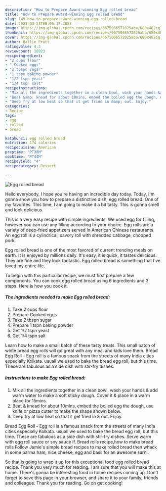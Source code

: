 ```yaml
---
description: "How to Prepare Award-winning Egg rolled bread"
title: "How to Prepare Award-winning Egg rolled bread"
slug: 149-how-to-prepare-award-winning-egg-rolled-bread
date: 2021-03-23T00:06:17.308Z
image: https://img-global.cpcdn.com/recipes/6675066572825aba/680x482cq70/egg-rolled-bread-recipe-main-photo.jpg
thumbnail: https://img-global.cpcdn.com/recipes/6675066572825aba/680x482cq70/egg-rolled-bread-recipe-main-photo.jpg
cover: https://img-global.cpcdn.com/recipes/6675066572825aba/680x482cq70/egg-rolled-bread-recipe-main-photo.jpg
author: Hallie Pratt
ratingvalue: 4.3
reviewcount: 16023
recipeingredient:
- "2 cups flour"
- " Cooked eggs"
- "2 tbspn sugar"
- "1 tspn baking powder"
- "1/2 tspn yeast"
- "1/4 tspn salt"
recipeinstructions:
- "Mix all the ingredients together in a clean bowl, wash your hands &amp; add warm water to make a soft sticky dough. Cover it &amp; place in a warm place for 15mins."
- "Beat &amp; knead for about 10mins, embed the boiled egg the dough, use knife or pizza cutter to make the shape shown below."
- "Deep fry at low heat so that it get fried in &amp; out. Enjoy."
categories:
- Recipe
tags:
- egg
- rolled
- bread

katakunci: egg rolled bread 
nutrition: 174 calories
recipecuisine: American
preptime: "PT38M"
cooktime: "PT44M"
recipeyield: "4"
recipecategory: Dessert

---
```



![Egg rolled bread](https://img-global.cpcdn.com/recipes/6675066572825aba/680x482cq70/egg-rolled-bread-recipe-main-photo.jpg)

Hello everybody, I hope you're having an incredible day today. Today, I'm gonna show you how to prepare a distinctive dish, egg rolled bread. One of my favorites. This time, I am going to make it a bit tasty. This is gonna smell and look delicious.

This is a very easy recipe with simple ingredients. We used egg for filling, however you can use any filling according to your choice. Egg rolls are a variety of deep-fried appetizers served in American Chinese restaurants. An egg roll is a cylindrical, savory roll with shredded cabbage, chopped pork.

Egg rolled bread is one of the most favored of current trending meals on earth. It is enjoyed by millions daily. It's easy, it is quick, it tastes delicious. They are fine and they look fantastic. Egg rolled bread is something that I've loved my entire life.


To begin with this particular recipe, we must first prepare a few components. You can cook egg rolled bread using 6 ingredients and 3 steps. Here is how you cook it.

<!--inarticleads1-->

##### The ingredients needed to make Egg rolled bread:

1. Take 2 cups flour
1. Prepare  Cooked eggs
1. Take 2 tbspn sugar
1. Prepare 1 tspn baking powder
1. Get 1/2 tspn yeast
1. Get 1/4 tspn salt


Learn how to make a small batch of these tasty treats. This small batch of white bread egg rolls will go great with any meal and kids love them. Bread Egg Roll - Egg roll is a famous snack from the streets of many India cities especially Kolkata. usuall we used to bake the bread egg roll, but this time. These are fabulous as a side dish with stir-fry dishes. 

<!--inarticleads2-->

##### Instructions to make Egg rolled bread:

1. Mix all the ingredients together in a clean bowl, wash your hands &amp; add warm water to make a soft sticky dough. Cover it &amp; place in a warm place for 15mins.
1. Beat &amp; knead for about 10mins, embed the boiled egg the dough, use knife or pizza cutter to make the shape shown below.
1. Deep fry at low heat so that it get fried in &amp; out. Enjoy.


Bread Egg Roll - Egg roll is a famous snack from the streets of many India cities especially Kolkata. usuall we used to bake the bread egg roll, but this time. These are fabulous as a side dish with stir-fry dishes. Serve warm with egg roll sauce or soy sauce if. Bread rolls recipe,how to make bread rolls Follow Jamie&#39;s simple bread recipes to make rolled bread then whack in some parma ham, nice cheese, egg and basil for an awesome sarni. 

So that is going to wrap it up for this exceptional food egg rolled bread recipe. Thank you very much for reading. I am sure that you will make this at home. There's gonna be interesting food in home recipes coming up. Don't forget to save this page in your browser, and share it to your family, friends and colleague. Thank you for reading. Go on get cooking!
